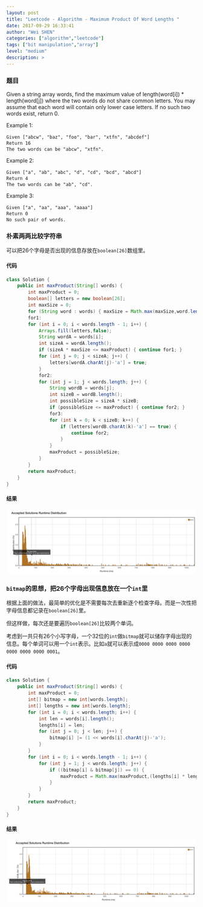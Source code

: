 ```yaml
---
layout: post
title: "Leetcode - Algorithm - Maximum Product Of Word Lengths "
date: 2017-09-29 16:33:41
author: "Wei SHEN"
categories: ["algorithm","leetcode"]
tags: ["bit manipulation","array"]
level: "medium"
description: >
---
```


### 题目
Given a string array words, find the maximum value of length(word[i]) * length(word[j]) where the two words do not share common letters. You may assume that each word will contain only lower case letters. If no such two words exist, return 0.

Example 1:
```
Given ["abcw", "baz", "foo", "bar", "xtfn", "abcdef"]
Return 16
The two words can be "abcw", "xtfn".
```

Example 2:
```
Given ["a", "ab", "abc", "d", "cd", "bcd", "abcd"]
Return 4
The two words can be "ab", "cd".
```

Example 3:
```
Given ["a", "aa", "aaa", "aaaa"]
Return 0
No such pair of words.
```

### 朴素两两比较字符串
可以把26个字母是否出现的信息存放在`boolean[26]`数组里。

#### 代码
```java
class Solution {
    public int maxProduct(String[] words) {
        int maxProduct = 0;
        boolean[] letters = new boolean[26];
        int maxSize = 0;
        for (String word : words) { maxSize = Math.max(maxSize,word.length()); }
        for1:
        for (int i = 0; i < words.length - 1; i++) {
            Arrays.fill(letters,false);
            String wordA = words[i];
            int sizeA = wordA.length();
            if (sizeA * maxSize <= maxProduct) { continue for1; }       // 剪枝
            for (int j = 0; j < sizeA; j++) {
                letters[wordA.charAt(j)-'a'] = true;
            }
            for2:
            for (int j = 1; j < words.length; j++) {
                String wordB = words[j];
                int sizeB = wordB.length();
                int possibleSize = sizeA * sizeB;
                if (possibleSize <= maxProduct) { continue for2; }     // 剪枝
                for3:
                for (int k = 0; k < sizeB; k++) {
                    if (letters[wordB.charAt(k)-'a'] == true) {
                        continue for2;
                    }
                }
                maxProduct = possibleSize;
            }
        }
        return maxProduct;
    }
}
```

#### 结果
![maximum-product-of-word-lengths-1](/images/leetcode/maximum-product-of-word-lengths-1.png)


### `bitmap`的思想，把26个字母出现信息放在一个`int`里
根据上面的做法，最简单的优化是不需要每次去重新逐个检查字母。而是一次性把字母信息都记录在`boolean[26]`里。

但这样做，每次还是要遍历`boolean[26]`比较两个单词。

考虑到一共只有26个小写字母，一个32位的`int`做`bitmap`就可以储存字母出现的信息。每个单词可以用一个`int`表示。比如`a`就可以表示成`0000 0000 0000 0000 0000 0000 0000 0001`。

#### 代码
```java
class Solution {
    public int maxProduct(String[] words) {
        int maxProduct = 0;
        int[] bitmap = new int[words.length];
        int[] lengths = new int[words.length];
        for (int i = 0; i < words.length; i++) {
            int len = words[i].length();
            lengths[i] = len;
            for (int j = 0; j < len; j++) {
                bitmap[i] |= (1 << words[i].charAt(j)-'a');
            }
        }
        for (int i = 0; i < words.length - 1; i++) {
            for (int j = 1; j < words.length; j++) {
                if ((bitmap[i] & bitmap[j]) == 0) {
                    maxProduct = Math.max(maxProduct,(lengths[i] * lengths[j]));
                }
            }
        }
        return maxProduct;
    }
}
```

#### 结果
![maximum-product-of-word-lengths-2](/images/leetcode/maximum-product-of-word-lengths-2.png)
